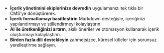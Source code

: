 - **İçerik yönetimini ekiplerinize devredin** uygulamanızı tek tıkla bir CMS'ye dönüştürerek.
- **İçerik formatlamayı basitleştirin** Markdown desteğiyle, içeriğinizi yapılandırmayı ve stillendirmeyi kolaylaştırın.
- **AI ile üretkenliğinizi artırın**, akıllı öneriler ve otomasyon kullanarak içerik oluşturmayı kolaylaştırın.
- **Birden fazla dili destekleyin** zahmetsizce, küresel kitleler için sorunsuz yerelleştirme sağlayın.
